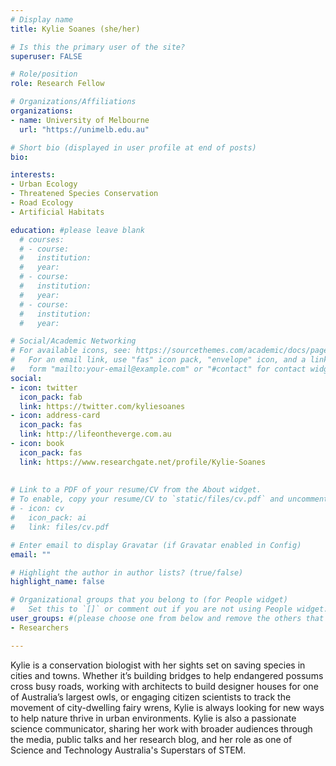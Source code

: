 ```yaml
---
# Display name
title: Kylie Soanes (she/her)

# Is this the primary user of the site?
superuser: FALSE

# Role/position
role: Research Fellow

# Organizations/Affiliations
organizations:
- name: University of Melbourne
  url: "https://unimelb.edu.au"

# Short bio (displayed in user profile at end of posts)
bio: 

interests:
- Urban Ecology
- Threatened Species Conservation
- Road Ecology
- Artificial Habitats

education: #please leave blank
  # courses:
  # - course:
  #   institution:
  #   year:
  # - course:
  #   institution:
  #   year:
  # - course:
  #   institution:
  #   year:

# Social/Academic Networking
# For available icons, see: https://sourcethemes.com/academic/docs/page-builder/#icons
#   For an email link, use "fas" icon pack, "envelope" icon, and a link in the
#   form "mailto:your-email@example.com" or "#contact" for contact widget.
social:
- icon: twitter
  icon_pack: fab
  link: https://twitter.com/kyliesoanes
- icon: address-card
  icon_pack: fas
  link: http://lifeontheverge.com.au
- icon: book
  icon_pack: fas
  link: https://www.researchgate.net/profile/Kylie-Soanes
    
  
# Link to a PDF of your resume/CV from the About widget.
# To enable, copy your resume/CV to `static/files/cv.pdf` and uncomment the lines below.
# - icon: cv
#   icon_pack: ai
#   link: files/cv.pdf

# Enter email to display Gravatar (if Gravatar enabled in Config)
email: ""

# Highlight the author in author lists? (true/false)
highlight_name: false

# Organizational groups that you belong to (for People widget)
#   Set this to `[]` or comment out if you are not using People widget.
user_groups: #(please choose one from below and remove the others that aren't needed)
- Researchers

---
```



Kylie is a conservation biologist with her sights set on saving species in cities and towns. Whether it’s building bridges to help endangered possums cross busy roads,  working with architects to build designer houses for one of Australia’s largest owls, or engaging citizen scientists to track the movement of city-dwelling fairy wrens, Kylie is always looking for new ways to help nature thrive in urban environments. Kylie is also a passionate science communicator, sharing her work with broader audiences through the media, public talks and her research blog, and her role as one of Science and Technology Australia's Superstars of STEM.